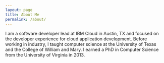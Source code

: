 ```yaml
---
layout: page
title: About Me
permalink: /about/
---
```


I am a software developer lead at IBM Cloud in Austin, TX and focused on the developer experience for cloud application development. Before working in industry, I taught computer science at the University of Texas and the College of William and Mary. I earned a PhD in Computer Science from the University of Virginia in 2013.